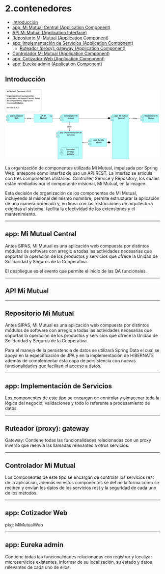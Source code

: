 

# 2.contenedores

* [Introducción](#Introducción)
* [app: Mi Mutual Central (Application Component)](#app:-mi-mutual-central-application-component)
* [API Mi Mutual (Application Interface)](#api-mi-mutual-application-interface)
* [Repositorio Mi Mutual (Application Component)](#repositorio-mi-mutual-application-component)
* [app: Implementación de Servicios (Application Component)](#app:-implementación-de-servicios-application-component)
  * [Ruteador (proxy): gateway (Application Component)](#ruteador-proxy:-gateway-application-component)
* [Controlador Mi Mutual (Application Component)](#controlador-mi-mutual-application-component)
* [app: Cotizador Web (Application Component)](#app:-cotizador-web-application-component)
* [app: Eureka admin (Application Component)](#app:-eureka-admin-application-component)

## Introducción

![2.contenedores][02.prop.contenedores]

La organización de componentes utilizada Mi Mutual, impulsada por Spring Web, antepone como interfaz de uso un API REST. La interfaz se articula con tres componentes utilitarios: Controller, Service y Repository, los cuales están mediados por el componente misional, Mi Mutual, en la imagen. 

Esta decisión de organización de los componentes de Mi Mutual, incluyendo al misional del mismo nomnbre, permite estructurar la aplicación de una manera ordenada y, en línea con las restricciones de arquitectura exigidas al sistema, facilita la efectividad de las extensiones y el mantenimiento.




---

## app: Mi Mutual Central
Antes SIPAS, Mi Mutual es una aplicación web compuesta por distintos módulos de software con arreglo a todas las actividades necesarias que soportan la operación de los productos y servicios que ofrece la Unidad de Solidaridad y Seguros de la Cooperativa.

El despliegue es el evento que permite el inicio de las QA funcionales.


---

## API Mi Mutual


---

## Repositorio Mi Mutual
Antes SIPAS, Mi Mutual es una aplicación web compuesta por distintos módulos de software con arreglo a todas las actividades necesarias que soportan la operación de los productos y servicios que ofrece la Unidad de Solidaridad y Seguros de la Cooperativa.

Para el manejo de la persistencia de datos se utilizará Spring Data el cual se apoya en la especificación de JPA y en la implementación de HIBERNATE además de complementar esta capa de persistencia con nuevas funcionalidades que facilitan el acceso a datos.


---

## app: Implementación de Servicios
Los componentes de este tipo se encargan de controlar y almacenar toda la lógica del negocio, validaciones y todo lo referente a procesamiento de datos.


---

## Ruteador (proxy): gateway
Gateway: Contiene todas las funcionalidades relacionadas con un proxy inverso que reenvía las llamadas relevantes a otros servicios.


---

## Controlador Mi Mutual
Los componentes de este tipo se encargan de controlar los servicios rest de la aplicación, además en estos componentes se define la forma como se reciben y envían los datos de los servicios rest y la seguridad de cada uno de los métodos.

---

## app: Cotizador Web
pkg: MiMutualWeb



---

## app: Eureka admin
Contiene todas las funcionalidades relacionadas con registrar y localizar microservicios existentes, informar de su localización, su estado y datos relevantes de cada uno de ellos.






[02.prop.contenedores]: 02.prop.contenedores.png
[^1]: Generated: Mon Jul 22 2024 17:19:36 GMT-0500 (COT)
